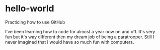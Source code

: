 # hello-world
Practicing how to use GitHub

I've been learning how to code for almost a year now on and off.  It's very fun but it's way different then my dream job of being a paratrooper.  Still I never imagined that I would have so much fun with computers.

